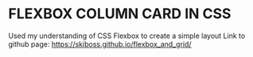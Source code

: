 # FLEXBOX COLUMN CARD IN CSS
Used my understanding of CSS Flexbox to create a simple layout
Link to github page: https://skiboss.github.io/flexbox_and_grid/
